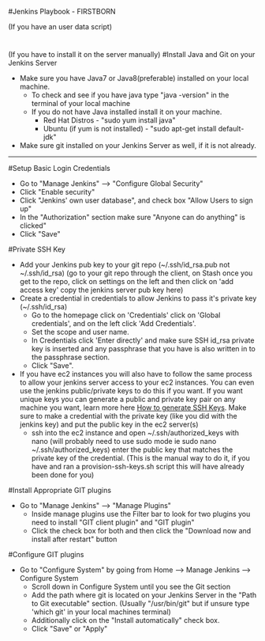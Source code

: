 #Jenkins Playbook - FIRSTBORN

(If you have an user data script)
#


(If you have to install it on the server manually) 
#Install Java and Git on your Jenkins Server

* Make sure you have Java7 or Java8(preferable) installed on your local machine.
	- To check and see if you have java type "java -version" in the terminal of your local machine
	- If you do not have Java installed install it on your machine. 
		- Red Hat Distros - "sudo yum install java"
		- Ubuntu (if yum is not installed) - "sudo apt-get install default-jdk"
* Make sure git installed on your Jenkins Server as well, if it is not already.
------------------------------


#Setup Basic Login Credentials

* Go to "Manage Jenkins" --> "Configure Global Security"
* Click "Enable security"
* Click "Jenkins' own user database", and check box "Allow Users to sign up"
* In the "Authorization" section make sure "Anyone can do anything" is clicked"
* Click "Save"

#Private SSH Key
* Add your Jenkins pub key to your git repo (~/.ssh/id_rsa.pub not ~/.ssh/id_rsa) (go to your git repo through the client, on Stash once you get to the repo, click on settings on the left and then click on 'add access key' copy the jenkins server pub key here)
* Create a credential in credentials to allow Jenkins to pass it's private key (~/.ssh/id_rsa)
	- Go to the homepage click on 'Credentials' click on 'Global credentials', and on the left click 'Add Credentials'.
	- Set the scope and user name.
	- In Credentials click 'Enter directly' and make sure SSH id_rsa private key is inserted and any passphrase that you have is also written in to the passphrase section.
	- Click "Save".
* If you have ec2 instances you will also have to follow the same process to allow your jenkins server access to your ec2 instances. You can even use the jenkins public/private keys to do this if you want. If you want unique keys you can generate a public and private key pair on any machine you want, learn more here [How to generate SSH Keys][1]. Make sure to make a credential with the private key (like you did with the jenkins key) and put the public key in the ec2 server(s)
	- ssh into the ec2 instance and open ~/.ssh/authorized_keys with nano (will probably need to use sudo mode ie sudo nano ~/.ssh/authorized_keys) enter the public key that matches the private key of the credential. (This is the manual way to do it, if you have and ran a provision-ssh-keys.sh script this will have already been done for you)


[1]: https://help.github.com/articles/generating-an-ssh-key/ "How to generate SSH Keys"

#Install Appropriate GIT plugins

* Go to "Manage Jenkins" --> "Manage Plugins" 
	- Inside manage plugins use the Filter bar to look for two plugins you need to install "GIT client plugin" and "GIT plugin"
	- Click the check box for both and then click the "Download now and install after restart" button

#Configure GIT plugins

* Go to "Configure System" by going from Home --> Manage Jenkins --> Configure System
	- Scroll down in Configure System until you see the Git section
	- Add the path where git is located on your Jenkins Server in the "Path to Git executable" section. (Usually "/usr/bin/git" but if unsure type 'which git' in your local machines terminal)
	- Additionally click on the "Install automatically" check box.
	- Click "Save" or "Apply" 


	